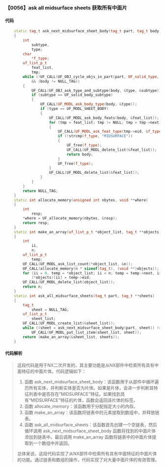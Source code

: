 ### 【0056】ask all midsurface sheets 获取所有中面片

#### 代码

```cpp
    static tag_t ask_next_midsurface_sheet_body(tag_t part, tag_t body)  
    {  
        int  
            subtype,  
            type;  
        char  
            *f_type;  
        uf_list_p_t  
            feat_list,  
            tmp;  
        while (!UF_CALL(UF_OBJ_cycle_objs_in_part(part, UF_solid_type, &body))  
            && (body != NULL_TAG))  
        {  
            UF_CALL(UF_OBJ_ask_type_and_subtype(body, &type, &subtype));  
            if (subtype == UF_solid_body_subtype)  
            {  
                UF_CALL(UF_MODL_ask_body_type(body, &type));  
                if (type == UF_MODL_SHEET_BODY)  
                {  
                    UF_CALL(UF_MODL_ask_body_feats(body, &feat_list));  
                    for (tmp = feat_list; tmp != NULL; tmp = tmp->next)  
                    {  
                        UF_CALL(UF_MODL_ask_feat_type(tmp->eid, &f_type));  
                        if (!strcmp(f_type, "MIDSURFACE"))  
                        {  
                            UF_free(f_type);  
                            UF_CALL(UF_MODL_delete_list(&feat_list));  
                            return body;  
                        }  
                        UF_free(f_type);  
                    }  
                    UF_CALL(UF_MODL_delete_list(&feat_list));  
                }  
            }  
        }  
        return NULL_TAG;  
    }  
    static int allocate_memory(unsigned int nbytes, void **where)  
    {  
        int  
            resp;  
        *where = UF_allocate_memory(nbytes, &resp);  
        return resp;  
    }  
    static int make_an_array(uf_list_p_t *object_list, tag_t **objects)  
    {  
        int  
            ii,  
            n;  
        uf_list_p_t  
            temp;  
        UF_CALL(UF_MODL_ask_list_count(*object_list, &n));  
        UF_CALL(allocate_memory(n * sizeof(tag_t), (void **)objects));  
        for (ii = 0, temp = *object_list; ii < n; temp = temp->next, ii++)  
            (*objects)[ii] = temp->eid;  
        UF_CALL(UF_MODL_delete_list(object_list));  
        return n;  
    }  
    static int ask_all_midsurface_sheets(tag_t part, tag_t **sheets)  
    {  
        tag_t  
            sheet = NULL_TAG;  
        uf_list_p_t  
            sheet_list;  
        UF_CALL(UF_MODL_create_list(&sheet_list));  
        while ((sheet = ask_next_midsurface_sheet_body(part, sheet)) != NULL_TAG)  
            UF_CALL(UF_MODL_put_list_item(sheet_list, sheet));  
        return (make_an_array(&sheet_list, sheets));  
    }

```

#### 代码解析

> 这段代码是用于NX二次开发的，其主要功能是从NX部件中检索所有具有中面特征的中面片体。代码逻辑如下：
>
> 1. 函数 ask_next_midsurface_sheet_body：该函数用于从部件中循环遍历所有实体，并判断实体是否为片体。如果是片体，会进一步判断其特征列表中是否存在“MIDSURFACE”特征。如果找到具有“MIDSURFACE”特征的片体，函数会返回该片体的标签。
> 2. 函数 allocate_memory：该函数用于分配指定大小的内存。
> 3. 函数 make_an_array：该函数将链表中的元素提取到数组中，并释放链表。
> 4. 函数 ask_all_midsurface_sheets：该函数首先创建一个空链表，然后循环调用 ask_next_midsurface_sheet_body 函数将找到的中面片体添加到链表中。最后调用 make_an_array 函数将链表中的中面片体提取到一个数组中并返回。
>
> 总体来说，这段代码实现了从NX部件中检索所有具有中面特征的中面片体的功能。通过链表和数组的操作，代码实现了对大量中面片体的有效管理。
>

